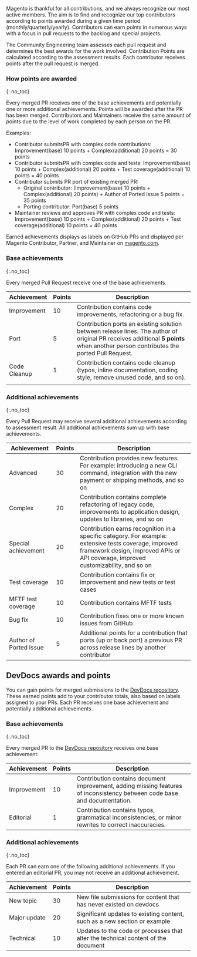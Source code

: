 Magento is thankful for all contributions, and we always recognize our most active members. The aim is to find and recognize our top contributors according to points awarded during a given time period (monthly/quarterly/yearly). Contributors can earn points in numerous ways with a focus in pull requests to the backlog and special projects.

The Community Engineering team assesses each pull request and determines the best awards for the work involved. Contribution Points are calculated according to the assessment results. Each contributor receives points after the pull request is merged.

### How points are awarded
{:.no_toc}

Every merged PR receives one of the base achievements and potentially one or more additional achievements. Points will be awarded after the PR has been merged. Contributors and Maintainers receive the same amount of points due to the level of work completed by each person on the PR.

Examples:

- Contributor submitsPR with complex code contributions: Improvement(base) 10 points + Complex(additional) 20 points = 30 points
- Contributor submitsPR with complex code and tests: Improvement(base) 10 points + Complex(additional) 20 points + Test coverage(additional) 10 points = 40 points
- Contributor submits PR port of existing merged PR:
  - Original contributor: (Improvement(base) 10 points + Complex(additional) 20 points) + Author of Ported Issue 5 points = 35 points
  - Porting contributor: Port(base) 5 points
- Maintainer reviews and approves PR with complex code and tests: Improvement(base) 10 points + Complex(additional) 20 points + Test coverage(additional) 10 points = 40 points

Earned achievements displays as labels on GitHub PRs and displayed per Magento Contributor, Partner, and Maintainer on [magento.com](https://magento.com/magento-contributors).

### Base achievements
{:.no_toc}

Every merged Pull Request receive one of the base achievements.

Achievement | Points | Description
| ------------ | --- | --- |
Improvement| 10 | Contribution contains code improvements, refactoring or a bug fix.
Port | 5 | Contribution ports an existing solution between release lines. The author of original PR receives additional **5 points** when another person contributes the ported Pull Request.
Code Cleanup | 1 | Contribution contains code cleanup (typos, inline documentation, coding style, remove unused code, and so on).
  |   |

### Additional achievements
{:.no_toc}

Every Pull Request may receive several additional achievements according to assessment result. All additional achievements sum up with base achievements.

Achievement | Points | Description
| ------------ | --- | --- |
Advanced | 30 | Contribution provides new features. For example: introducing a new CLI command, integration with the new payment or shipping methods, and so on
Complex | 20 | Contribution contains complete refactoring of legacy code, improvements to application design, updates to libraries, and so on
Special achievement | 20 | Contribution earns recognition in a specific category. For example: extensive tests coverage, improved framework design, improved APIs or API coverage, improved customizability, and so on
Test coverage | 10 | Contribution contains fix or improvement and new tests or test cases
MFTF test coverage| 10 | Contribution contains MFTF tests
Bug fix | 10 | Contribution fixes one or more known issues from GitHub
Author of Ported Issue | 5 | Additional points for a contribution that ports (up or back port) a previous PR across release lines by another contributor

## DevDocs awards and points

You can gain points for merged submissions to the [DevDocs repository](https://github.com/magento/devdocs). These earned points add to your contributor totals, also based on labels assigned to your PRs. Each PR receives one base achievement and potentially additional achievements.

### Base achievements
{:.no_toc}

Every merged PR to the [DevDocs repository](https://github.com/magento/devdocs) receives one base achievement:

Achievement | Points | Description
| ------------ | --- | --- |
Improvement | 10 | Contribution contains document improvement, adding missing features of inconsistency between code base and documentation.
Editorial | 1 | Contribution contains typos, grammatical inconsistencies, or minor rewrites to correct inaccuracies.

### Additional achievements
{:.no_toc}

Each PR can earn one of the following additional achievements. If you entered an editorial PR, you may not receive an additional achievement.

Achievement | Points | Description
| ------------ | --- | --- |
New topic | 30 | New file submissions for content that has never existed on devdocs
Major update | 20 | Significant updates to existing content, such as a new section or example
Technical | 10 | Updates to the code or processes that alter the technical content of the document
